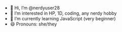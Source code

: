 - 👋 Hi, I’m @nerdyuser28
- 👀 I’m interested in HP, 1D, coding, any nerdy hobby
- 🌱 I’m currently learning JavaScript (very beginner)
- 😄 Pronouns: she/they
